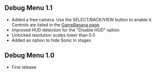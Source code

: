 ## Debug Menu 1.1
- Added a free camera. Use the SELECT/BACK/VIEW button to enable it. Controls are listed in the [GameBanana page](https://gamebanana.com/mods/321353)
- Improved HUD detection for the "Disable HUD" option
- Unlocked resolution scales lower than 0.5
- Added an option to hide Sonic in stages

## Debug Menu 1.0
- First release
